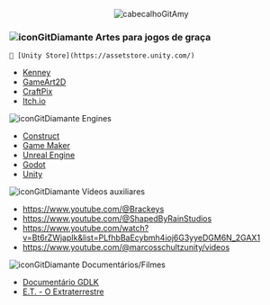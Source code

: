 
<div align="center">
  
![cabecalhoGitAmy](https://github.com/user-attachments/assets/cf34030a-ae34-4e61-8f98-bb3dc318320a)

</div>

### ![iconGitDiamante](https://github.com/user-attachments/assets/0600bada-db2a-4577-8310-1a1ff3424ffb) Artes para jogos de graça

    💎 [Unity Store](https://assetstore.unity.com/)
  - [Kenney](https://kenney.nl/assets)
  - [GameArt2D](https://www.gameart2d.com/freebies.html)
  - [CraftPix](https://craftpix.net)
  - [Itch.io](https://itch.io/game-assets/free)

![iconGitDiamante](https://github.com/user-attachments/assets/0600bada-db2a-4577-8310-1a1ff3424ffb) Engines

  - [Construct](https://www.construct.net/en)
  - [Game Maker](https://gamemaker.io/pt-BR)
  - [Unreal Engine](https://www.unrealengine.com/pt-BR)
  - [Godot](https://godotengine.org/)
  - [Unity](https://unity.com/pt)

![iconGitDiamante](https://github.com/user-attachments/assets/0600bada-db2a-4577-8310-1a1ff3424ffb) Vídeos auxiliares
  - https://www.youtube.com/@Brackeys
  - https://www.youtube.com/@ShapedByRainStudios
  - https://www.youtube.com/watch?v=Bt6rZWjapIk&list=PLfhbBaEcybmh4ioj6G3yyeDGM6N_2GAX1
  - https://www.youtube.com/@marcosschultzunity/videos

![iconGitDiamante](https://github.com/user-attachments/assets/0600bada-db2a-4577-8310-1a1ff3424ffb) Documentários/Filmes

  - [Documentário GDLK](https://www.netflix.com/search?q=gdlk&jbv=81019087)
  - [E.T. - O Extraterrestre](https://www.primevideo.com/dp/amzn1.dv.gti.86ac0f2e-2364-8e52-c91c-ed6ae11922b3?autoplay=0&ref_=atv_cf_strg_wb)
    

